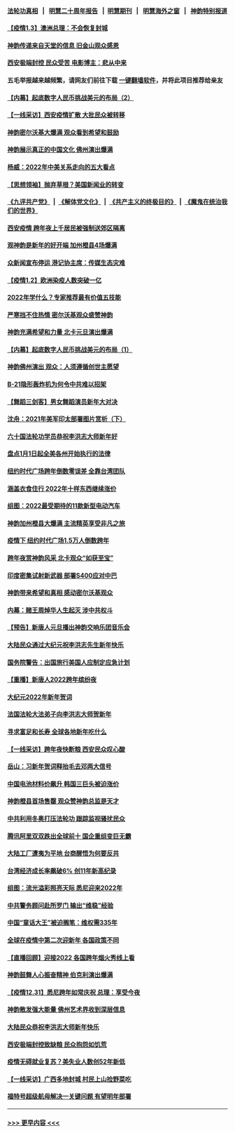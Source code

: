 #### [法轮功真相](https://github.com/gfw-breaker/truth/blob/master/README.md?t=0) &nbsp;&nbsp;|&nbsp;&nbsp; [明慧二十周年报告](https://github.com/gfw-breaker/mh-reports/blob/master/README.md?t=0) &nbsp;&nbsp;|&nbsp;&nbsp;[明慧期刊](https://github.com/gfw-breaker/mh-qikan) &nbsp;&nbsp;|&nbsp;&nbsp; [明慧海外之窗](https://github.com/gfw-breaker/mh-news/blob/master/README.md?t=0) &nbsp;&nbsp;|&nbsp;&nbsp; [神韵特别报道](https://github.com/gfw-breaker/mh-news/blob/master/shenyun.md?t=0)
#### [【疫情1.3】澳洲总理：不会恢复封城](../pages/nf4514/n13478482.md?t=01040250) 
#### [神韵传递来自天堂的信息 旧金山观众感恩](../pages/nf4514/n13478778.md?t=01040250) 
#### [西安极端封控 民众受苦 电影博主：悲从中来](../pages/nf4514/n13477967.md?t=01040250) 
#### 五毛举报越来越频繁，请网友们前往下载 [一键翻墙软件](https://github.com/gfw-breaker/ssr-accounts)，并将此项目推荐给亲友
#### [【内幕】起底数字人民币挑战美元的布局（2）](../pages/nf4514/n13475023.md?t=01040250) 
#### [【一线采访】西安疫情扩散 大批民众被转移](../pages/nf4514/n13478252.md?t=01040250) 
#### [神韵密尔沃基大爆满 观众看到希望和鼓励](../pages/nf4514/n13478126.md?t=01040250) 
#### [神韵展示真正的中国文化 佛州演出爆满](../pages/nf4514/n13477594.md?t=01040250) 
#### [杨威：2022年中美关系走向的五大看点](../pages/nf4514/n13477375.md?t=01040250) 
#### [【思想领袖】抛弃草根？美国新闻业的转变](../pages/nf4514/n13437425.md?t=01040250) 
#### [《九评共产党》](https://github.com/begood0513/9ping.md/blob/master/README.md) &nbsp;|&nbsp; [《解体党文化》](../../../../jtdwh.md/blob/master/README.md)  &nbsp;|&nbsp; [《共产主义的终极目的》](../../../../gczydzjmd.md/blob/master/README.md) &nbsp;|&nbsp; [《魔鬼在统治我们的世界》](../../../../mgztzwmdsj.md/blob/master/README.md) 
#### [西安疫情 跨年夜上千居民被强制送郊区隔离](../pages/nf4514/n13477327.md?t=01040250) 
#### [观神韵是新年的好开端 加州橙县4场爆满](../pages/nf4514/n13476850.md?t=01040250) 
#### [众新闻宣布停运 港记协主席：传媒生态灾难](../pages/nf4514/n13477179.md?t=01040250) 
#### [【疫情1.2】欧洲染疫人数突破一亿](../pages/nf4514/n13476619.md?t=01040250) 
#### [2022年学什么？专家推荐最有价值五技能](../pages/nf4514/n13452432.md?t=01040250) 
#### [严寒挡不住热情 密尔沃基观众盛赞神韵](../pages/nf4514/n13476901.md?t=01040250) 
#### [神韵充满希望和力量 北卡元旦演出爆满](../pages/nf4514/n13476085.md?t=01040250) 
#### [【内幕】起底数字人民币挑战美元的布局（1）](../pages/nf4514/n13440376.md?t=01040250) 
#### [神韵佛州演出 观众：人须遵循创世主愿望](../pages/nf4514/n13475767.md?t=01040250) 
#### [B-21隐形轰炸机为何令中共难以招架](../pages/nf4514/n13465149.md?t=01040250) 
#### [【舞蹈三剑客】男女舞蹈演员新年大对决](../pages/nf4514/n13475260.md?t=01040250) 
#### [沈舟：2021年美军印太部署图片赏析（下）](../pages/nf4514/n13473009.md?t=01040250) 
#### [六十国法轮功学员恭祝李洪志大师新年好](../pages/nf4514/n13451334.md?t=01040250) 
#### [盘点1月1日起全美各州开始执行的法律](../pages/nf4514/n13475169.md?t=01040250) 
#### [纽约时代广场跨年倒数零误差 全靠台湾团队](../pages/nf4514/n13473785.md?t=01040250) 
#### [涵盖衣食住行 2022年十样东西继续涨价](../pages/nf4514/n13475165.md?t=01040250) 
#### [组图：2022最受期待的11款新型电动汽车](../pages/nf4514/n13474984.md?t=01040250) 
#### [神韵加州橙县大爆满 主流精英享受非凡之旅](../pages/nf4514/n13474247.md?t=01040250) 
#### [疫情下 纽约时代广场1.5万人倒数跨年](../pages/nf4514/n13473772.md?t=01040250) 
#### [跨年夜赏神韵风采 北卡观众“如获至宝”](../pages/nf4514/n13474194.md?t=01040250) 
#### [印度密集试射新武器 部署S400应对中巴](../pages/nf4514/n13473959.md?t=01040250) 
#### [神韵带来希望和真相 感动密尔沃基观众](../pages/nf4514/n13474326.md?t=01040250) 
#### [内幕：赌王周焯华人生起灭 涉中共权斗](../pages/nf4514/n13473867.md?t=01040250) 
#### [【预告】新唐人元旦播出神韵交响乐团音乐会](../pages/nf4514/n13439768.md?t=01040250) 
#### [大陆民众通过大纪元祝李洪志先生新年快乐](../pages/nf4514/n13473554.md?t=01040250) 
#### [国务院警告：出国旅行美国人应制定应急计划](../pages/nf4514/n13473234.md?t=01040250) 
#### [【重播】新唐人2022跨年缤纷夜](../pages/nf4514/n13461017.md?t=01040250) 
#### [大纪元2022年新年贺词](../pages/nf4514/n13458383.md?t=01040250) 
#### [法国法轮大法弟子向李洪志大师贺新年](../pages/nf4514/n13470891.md?t=01040250) 
#### [寻求富足和长寿 全球各地新年吃什么](../pages/nf4514/n13472858.md?t=01040250) 
#### [【一线采访】跨年夜快断粮 西安民众叹心酸](../pages/nf4514/n13471692.md?t=01040250) 
#### [岳山：习新年贺词释抬毛去邓两大信号](../pages/nf4514/n13472533.md?t=01040250) 
#### [中国电池材料价飙升 韩国三巨头被迫涨价](../pages/nf4514/n13472964.md?t=01040250) 
#### [神韵橙县首场售罄 观众赞神韵总监是天才](../pages/nf4514/n13471805.md?t=01040250) 
#### [中共利用冬奥打压法轮功 跟踪监视骚扰民众](../pages/nf4514/n13470868.md?t=01040250) 
#### [腾讯阿里双双跌出全球前十 国企重组变巨无霸](../pages/nf4514/n13472929.md?t=01040250) 
#### [大陆工厂遭夷为平地 台商醒悟为何要反共](../pages/nf4514/n13472493.md?t=01040250) 
#### [台湾经济成长率飙破6% 创11年新高纪录](../pages/nf4514/n13471764.md?t=01040250) 
#### [组图：流光溢彩照亮天际 悉尼迎来2022年](../pages/nf4514/n13471783.md?t=01040250) 
#### [中共警务顾问赴所罗门 输出“维稳”经验](../pages/nf4514/n13472863.md?t=01040250) 
#### [中国“童话大王”被迫搁笔：维权需335年](../pages/nf4514/n13472655.md?t=01040250) 
#### [全球在疫情中第二次迎新年 各国政策不同](../pages/nf4514/n13471946.md?t=01040250) 
#### [【直播回顾】迎接2022 各国跨年烟火秀线上看](../pages/nf4514/n13468093.md?t=01040250) 
#### [神韵鼓舞人心振奋精神 伯克利演出爆满](../pages/nf4514/n13471506.md?t=01040250) 
#### [【疫情12.31】悉尼跨年如常庆祝 总理：享受今夜](../pages/nf4514/n13471600.md?t=01040250) 
#### [神韵散发强大能量 佛州艺术界收到深层信息](../pages/nf4514/n13471596.md?t=01040250) 
#### [大陆民众恭祝李洪志大师新年快乐](../pages/nf4514/n13471079.md?t=01040250) 
#### [西安极端封控致缺粮 民众抱怨如饥荒](../pages/nf4514/n13470974.md?t=01040250) 
#### [疫情无碍就业复苏？美失业人数创52年新低](../pages/nf4514/n13470773.md?t=01040250) 
#### [【一线采访】广西多地封城 村民上山捡野菜吃](../pages/nf4514/n13470745.md?t=01040250) 
#### [福特号超级航母解决一关键问题 有望明年部署](../pages/nf4514/n13470656.md?t=01040250) 

----
#### [ >>> 更早内容 <<< ](../indexes/nf4514-earlier.md)
